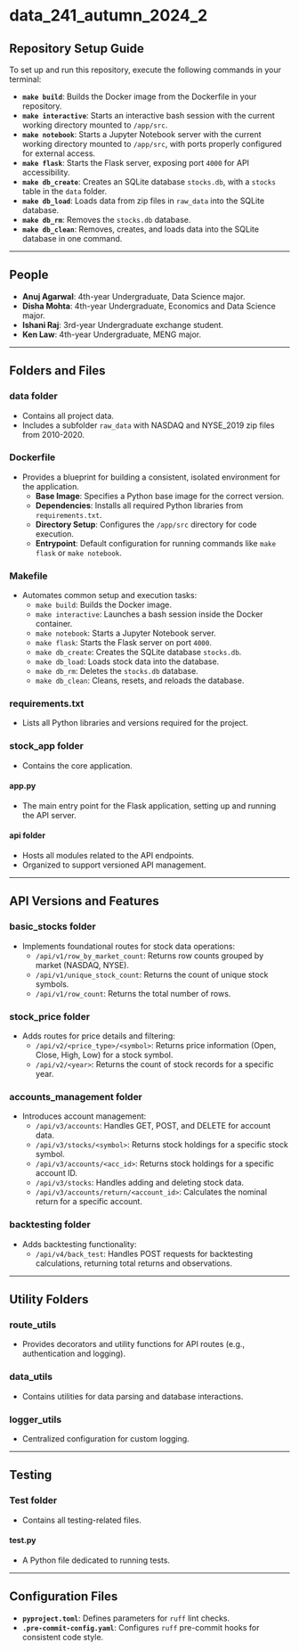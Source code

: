 # data_241_autumn_2024_2
## Repository Setup Guide

To set up and run this repository, execute the following commands in your terminal:

- **`make build`**: Builds the Docker image from the Dockerfile in your repository.
- **`make interactive`**: Starts an interactive bash session with the current working directory mounted to `/app/src`.
- **`make notebook`**: Starts a Jupyter Notebook server with the current working directory mounted to `/app/src`, with ports properly configured for external access.
- **`make flask`**: Starts the Flask server, exposing port `4000` for API accessibility.
- **`make db_create`**: Creates an SQLite database `stocks.db`, with a `stocks` table in the `data` folder.
- **`make db_load`**: Loads data from zip files in `raw_data` into the SQLite database.
- **`make db_rm`**: Removes the `stocks.db` database.
- **`make db_clean`**: Removes, creates, and loads data into the SQLite database in one command.

---

## People

- **Anuj Agarwal**: 4th-year Undergraduate, Data Science major.
- **Disha Mohta**: 4th-year Undergraduate, Economics and Data Science major.
- **Ishani Raj**: 3rd-year Undergraduate exchange student.
- **Ken Law**: 4th-year Undergraduate, MENG major.

---

## Folders and Files

### **data folder**
- Contains all project data.
- Includes a subfolder `raw_data` with NASDAQ and NYSE_2019 zip files from 2010-2020.

### **Dockerfile**
- Provides a blueprint for building a consistent, isolated environment for the application.
  - **Base Image**: Specifies a Python base image for the correct version.
  - **Dependencies**: Installs all required Python libraries from `requirements.txt`.
  - **Directory Setup**: Configures the `/app/src` directory for code execution.
  - **Entrypoint**: Default configuration for running commands like `make flask` or `make notebook`.

### **Makefile**
- Automates common setup and execution tasks:
  - `make build`: Builds the Docker image.
  - `make interactive`: Launches a bash session inside the Docker container.
  - `make notebook`: Starts a Jupyter Notebook server.
  - `make flask`: Starts the Flask server on port `4000`.
  - `make db_create`: Creates the SQLite database `stocks.db`.
  - `make db_load`: Loads stock data into the database.
  - `make db_rm`: Deletes the `stocks.db` database.
  - `make db_clean`: Cleans, resets, and reloads the database.

### **requirements.txt**
- Lists all Python libraries and versions required for the project.

### **stock_app folder**
- Contains the core application.

#### **app.py**
- The main entry point for the Flask application, setting up and running the API server.

#### **api folder**
- Hosts all modules related to the API endpoints.
- Organized to support versioned API management.

---

## API Versions and Features

### **basic_stocks folder**
- Implements foundational routes for stock data operations:
  - `/api/v1/row_by_market_count`: Returns row counts grouped by market (NASDAQ, NYSE).
  - `/api/v1/unique_stock_count`: Returns the count of unique stock symbols.
  - `/api/v1/row_count`: Returns the total number of rows.

### **stock_price folder**
- Adds routes for price details and filtering:
  - `/api/v2/<price_type>/<symbol>`: Returns price information (Open, Close, High, Low) for a stock symbol.
  - `/api/v2/<year>`: Returns the count of stock records for a specific year.

### **accounts_management folder**
- Introduces account management:
  - `/api/v3/accounts`: Handles GET, POST, and DELETE for account data.
  - `/api/v3/stocks/<symbol>`: Returns stock holdings for a specific stock symbol.
  - `/api/v3/accounts/<acc_id>`: Returns stock holdings for a specific account ID.
  - `/api/v3/stocks`: Handles adding and deleting stock data.
  - `/api/v3/accounts/return/<account_id>`: Calculates the nominal return for a specific account.

### **backtesting folder**
- Adds backtesting functionality:
  - `/api/v4/back_test`: Handles POST requests for backtesting calculations, returning total returns and observations.

---

## Utility Folders

### **route_utils**
- Provides decorators and utility functions for API routes (e.g., authentication and logging).

### **data_utils**
- Contains utilities for data parsing and database interactions.

### **logger_utils**
- Centralized configuration for custom logging.

---

## Testing

### **Test folder**
- Contains all testing-related files.

#### **test.py**
- A Python file dedicated to running tests.

---

## Configuration Files

- **`pyproject.toml`**: Defines parameters for `ruff` lint checks.
- **`.pre-commit-config.yaml`**: Configures `ruff` pre-commit hooks for consistent code style.

